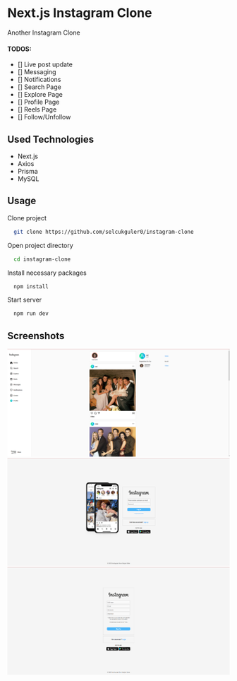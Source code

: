 # Next.js Instagram Clone

Another Instagram Clone

#### TODOS:

- [] Live post update
- [] Messaging
- [] Notifications
- [] Search Page
- [] Explore Page
- [] Profile Page
- [] Reels Page
- [] Follow/Unfollow

## Used Technologies

- Next.js
- Axios
- Prisma
- MySQL

## Usage

Clone project

```bash
  git clone https://github.com/selcukguler0/instagram-clone
```

Open project directory

```bash
  cd instagram-clone
```

Install necessary packages

```bash
  npm install
```

Start server

```bash
  npm run dev
```

## Screenshots

![Screenshot](https://github.com/selcukguler0/instagram-clone/blob/master/readme-screenshots/1.png?raw=true)
![Screenshot](https://github.com/selcukguler0/instagram-clone/blob/master/readme-screenshots/2.png?raw=true)
![Screenshot](https://github.com/selcukguler0/instagram-clone/blob/master/readme-screenshots/3.png?raw=true)
